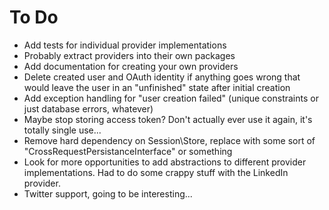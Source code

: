 # To Do
- Add tests for individual provider implementations
- Probably extract providers into their own packages
- Add documentation for creating your own providers
- Delete created user and OAuth identity if anything goes wrong that would leave the user in an "unfinished" state after initial creation
- Add exception handling for "user creation failed" (unique constraints or just database errors, whatever)
- Maybe stop storing access token? Don't actually ever use it again, it's totally single use...
- Remove hard dependency on Session\Store, replace with some sort of "CrossRequestPersistanceInterface" or something
- Look for more opportunities to add abstractions to different provider implementations. Had to do some crappy stuff with the LinkedIn provider.
- Twitter support, going to be interesting...
